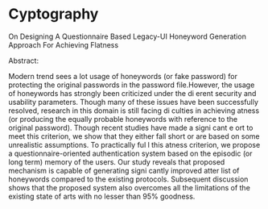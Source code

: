 # Cyptography
On Designing A Questionnaire Based Legacy-UI Honeyword Generation Approach For Achieving Flatness

Abstract:

Modern trend sees a lot usage of honeywords (or fake password) for protecting the original passwords in the password file.However, the usage of honeywords has strongly been criticized under the di erent security and usability parameters. Though many of these issues have been successfully resolved, research in this domain is still facing di culties in achieving atness (or producing the equally probable honeywords with reference to the original password). Though recent studies have made a signi cant e ort to meet this criterion, we show that they either fall short or are based on some unrealistic assumptions. To practically ful l this atness criterion, we propose a questionnaire-oriented authentication system based on the episodic (or long term) memory of the users. Our study reveals that proposed mechanism is capable of generating signi cantly improved atter list of honeywords compared to the existing protocols. Subsequent discussion shows that the proposed system also overcomes all the limitations of the existing state of arts with no lesser than 95% goodness.
